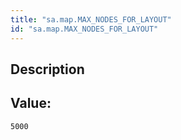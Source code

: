 ```yaml
---
title: "sa.map.MAX_NODES_FOR_LAYOUT"
id: "sa.map.MAX_NODES_FOR_LAYOUT"
---
```

## Description



## Value: 
```
5000
```
